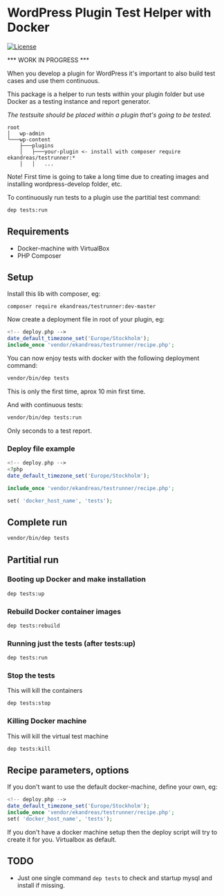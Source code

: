 # WordPress Plugin Test Helper with Docker
[![License](https://img.shields.io/badge/license-MIT-blue.svg)](https://packagist.org/packages/ekandreas/bladerunner)

*** WORK IN PROGRESS ***

When you develop a plugin for WordPress it's important to also build test cases and use them continuous.

This package is a helper to run tests within your plugin folder but use Docker as a testing instance and report generator.

*The testsuite should be placed within a plugin that's going to be tested.*

```
root
│   wp-admin
└───wp-content
    ├───plugins
    │   ├───your-plugin <- install with composer require ekandreas/testrunner:*
    │   │   ...
```

Note! First time is going to take a long time due to creating images and installing wordpress-develop folder, etc.

To continuously run tests to a plugin use the partitial test command:
```bash
dep tests:run
```


## Requirements
* Docker-machine with VirtualBox
* PHP Composer 

## Setup
Install this lib with composer, eg:
```
composer require ekandreas/testrunner:dev-master
```

Now create a deployment file in root of your plugin, eg:
```php
<!-- deploy.php -->
date_default_timezone_set('Europe/Stockholm');
include_once 'vendor/ekandreas/testrunner/recipe.php';
```

You can now enjoy tests with docker with the following deployment command:
```bash
vendor/bin/dep tests
```
This is only the first time, aprox 10 min first time.

And with continuous tests:
```bash
vendor/bin/dep tests:run
```
Only seconds to a test report.


### Deploy file example
```php
<!-- deploy.php -->
<?php
date_default_timezone_set('Europe/Stockholm');

include_once 'vendor/ekandreas/testrunner/recipe.php';

set( 'docker_host_name', 'tests');

```

## Complete run
```bash
vendor/bin/dep tests
```

## Partitial run

### Booting up Docker and make installation
```bash
dep tests:up
```

### Rebuild Docker container images
```bash
dep tests:rebuild
```

### Running just the tests (after tests:up)
```bash
dep tests:run
```

### Stop the tests
This will kill the containers
```bash
dep tests:stop
```

### Killing Docker machine
This will kill the virtual test machine
```bash
dep tests:kill
```

## Recipe parameters, options

If you don't want to use the default docker-machine, define your own, eg:
```php
<!-- deploy.php -->
date_default_timezone_set('Europe/Stockholm');
include_once 'vendor/ekandreas/testrunner/recipe.php';
set( 'docker_host_name', 'tests');
```
If you don't have a docker machine setup then the deploy script will try to create it for you. Virtualbox as default.

## TODO
* Just one single command ``dep tests`` to check and startup mysql and install if missing.

